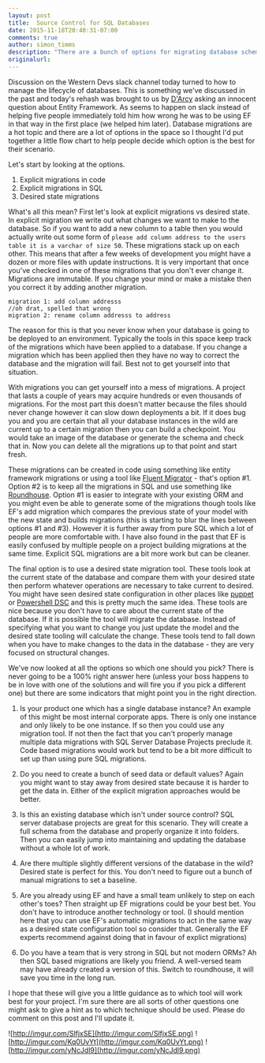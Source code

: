 ```yaml
---
layout: post
title:  Source Control for SQL Databases
date: 2015-11-18T20:40:31-07:00
comments: true
author: simon_timms
description: "There are a bunch of options for migrating database schema, how can you be sure you've picked the right one?"
originalurl:
---
```


Discussion on the Western Devs slack channel today turned to how to manage the lifecycle of databases. This is something we've discussed in the past and today's rehash was brought to us by [D'Arcy](http://www.westerndevs.com/bios/darcy_lussier/) asking an innocent question about Entity Framework. As seems to happen on slack instead of helping five people immediately told him how wrong he was to be using EF in that way in the first place (we helped him later).  Database migrations are a hot topic and there are a lot of options in the space so I thought I'd put together a little flow chart to help people decide which option is the best for their scenario. 

Let's start by looking at the options. 

1. Explicit migrations in code
2. Explicit migrations in SQL
3. Desired state migrations

What's all this mean? First let's look at explicit migrations vs desired state. In explicit migration we write out what changes we want to make to the database. So if you want to add a new column to a table then you would actually write out some form of `please add column address to the users table it is a varchar of size 50`.  These migrations stack up on each other. This means that after a few weeks of development you might have a dozen or more files with update instructions. It is very important that once you've checked in one of these migrations that you don't ever change it. Migrations are immutable. If you change your mind or make a mistake then you correct it by adding another migration. 

```
migration 1: add column addresss
//oh drat, spelled that wrong
migration 2: rename column addresss to address
```

The reason for this is that you never know when your database is going to be deployed to an environment. Typically the tools in this space keep track of the migrations which have been applied to a database. If you change a migration which has been applied then they have no way to correct the database and the migration will fail. Best not to get yourself into that situation. 

With migrations you can get yourself into a mess of migrations. A project that lasts a couple of years may acquire hundreds or even thousands of migrations. For the most part this doesn't matter because the files should never change however it can slow down deployments a bit. If it does bug you and you are certain that all your database instances in the wild are current up to a certain migration then you can build a checkpoint. You would take an image of the database or generate the schema and check that in. Now you can delete all the migrations up to that point and start fresh. 

These migrations can be created in code using something like entity framework migrations or using a tool like [Fluent Migrator](https://github.com/schambers/fluentmigrator) - that's option #1. Option #2 is to keep all the migrations in SQL and use something like [Roundhouse](https://github.com/chucknorris/roundhouse). Option #1 is easier to integrate with your existing ORM and you might even be able to generate some of the migrations though tools like EF's add migration which compares the previous state of your model with the new state and builds migrations (this is starting to blur the lines between options #1 and #3). However it is further away from pure SQL which a lot of people are more comfortable with. I have also found in the past that EF is easily confused by multiple people on a project building migrations at the same time. Explicit SQL migrations are a bit more work but can be cleaner. 

The final option is to use a desired state migration tool. These tools look at the current state of the database and compare them with your desired state then perform whatever operations are necessary to take current to desired. You might have seen desired state configuration in other places like [puppet](https://puppetlabs.com/) or [Powershell DSC](https://technet.microsoft.com/en-us/library/dn249912.aspx) and this is pretty much the same idea. These tools are nice because you don't have to care about the current state of the database. If it is possible the tool will migrate the database. Instead of specifying what you want to change you just update the model and the desired state tooling will calculate the change. These tools tend to fall down when you have to make changes to the data in the database - they are very focused on structural changes. 

We've now looked at all the options so which one should you pick? There is never going to be a 100% right answer here (unless your boss happens to be in love with one of the solutions and will fire you if you pick a different one) but there are some indicators that might point you in the right direction. 

1. Is your product one which has a single database instance? An example of this might be most internal corporate apps. There is only one instance and only likely to be one instance. If so then you could use any migration tool. If not then the fact that you can't properly manage multiple data migrations with SQL Server Database Projects preclude it. Code based migrations would work but tend to be a bit more difficult to set up than using pure SQL migrations. 

2. Do you need to create a bunch of seed data or default values? Again you might want to stay away from desired state because it is harder to get the data in. Either of the explicit migration approaches would be better. 

3. Is this an existing database which isn't under source control? SQL server database projects are great for this scenario. They will create a full schema from the database and properly organize it into folders. Then you can easily jump into maintaining and updating the database without a whole lot of work. 

4. Are there multiple slightly different versions of the database in the wild? Desired state is perfect for this. You don't need to figure out a bunch of manual migrations to set a baseline. 

5. Are you already using EF and have a small team unlikely to step on each other's toes? Then straight up EF migrations could be your best bet. You don't have to introduce another technology or tool. (I should mention here that you can use EF's automatic migrations to act in the same way as a desired state configuration tool so consider that. Generally the EF experts recommend against doing that in favour of explict migrations)

6. Do you have a team that is very strong in SQL but not modern ORMs? Ah then SQL based migrations are likely you friend. A well-versed team may have already created a version of this. Switch to roundhouse, it will save you time in the long run. 

I hope that these will give you a little guidance as to which tool will work best for your project. I'm sure there are all sorts of other questions one might ask to give a hint as to which technique should be used. Please do comment on this post and I'll update it. 


![http://imgur.com/SlfjxSE](http://imgur.com/SlfjxSE.png)
![http://imgur.com/Kq0UvYt](http://imgur.com/Kq0UvYt.png)
![http://imgur.com/yNcJdl9](http://imgur.com/yNcJdl9.png)